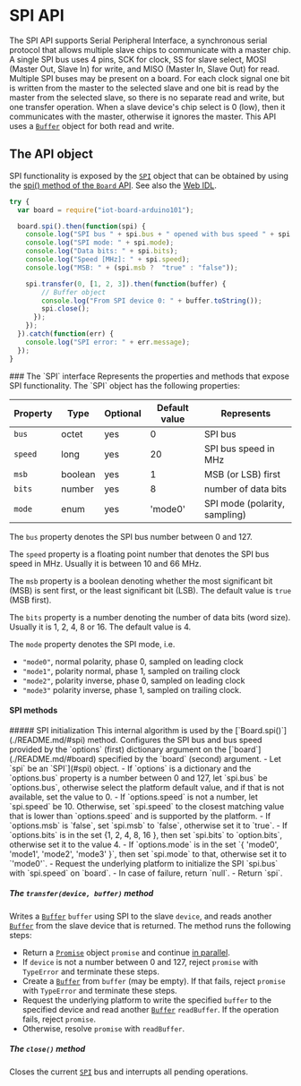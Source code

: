 SPI API
=======

The SPI API supports Serial Peripheral Interface, a synchronous serial protocol that allows multiple slave chips to communicate with a master chip. A single SPI bus uses 4 pins, SCK for clock, SS for slave select, MOSI (Master Out, Slave In) for write, and MISO (Master In, Slave Out) for read. Multiple SPI buses may be present on a board.
For each clock signal one bit is written from the master to the selected slave and one bit is read by the master from the selected slave, so there is no separate read and write, but one transfer operation.
When a slave device's chip select is 0 (low), then it communicates with the master, otherwise it ignores the master.
This API uses a [`Buffer`](../README.mk/#buffer) object for both read and write.

The API object
--------------
SPI functionality is exposed by the [`SPI`](#spi) object that can be obtained by using the [spi() method of the `Board` API](./README.md/#spi). See also the [Web IDL](./webidl.md).

```javascript
try {
  var board = require("iot-board-arduino101");

  board.spi().then(function(spi) {
    console.log("SPI bus " + spi.bus + " opened with bus speed " + spi.speed);
    console.log("SPI mode: " + spi.mode);
    console.log("Data bits: " + spi.bits);
    console.log("Speed [MHz]: " + spi.speed);
    console.log("MSB: " + (spi.msb ?  "true" : "false"));

    spi.transfer(0, [1, 2, 3]).then(function(buffer) {
        // Buffer object
        console.log("From SPI device 0: " + buffer.toString());
        spi.close();
      });
    });
  }).catch(function(err) {
    console.log("SPI error: " + err.message);
  });
}
```

<a name="SPI">
### The `SPI` interface
Represents the properties and methods that expose SPI functionality. The `SPI` object has the following properties:

| Property   | Type   | Optional | Default value | Represents |
| ---        | ---    | ---      | ---           | ---        |
| `bus`      | octet  | yes      | 0             | SPI bus |
| `speed`    | long   | yes      | 20            | SPI bus speed in MHz |
| `msb`      | boolean | yes     | 1             | MSB (or LSB) first |
| `bits`     | number | yes      | 8             | number of data bits |
| `mode`     | enum   | yes      | 'mode0'    | SPI mode (polarity, sampling) |

The `bus` property denotes the SPI bus number between 0 and 127.

The `speed` property is a floating point number that denotes the SPI bus speed in MHz. Usually it is between 10 and 66 MHz.

The `msb` property is a boolean denoting whether the most significant bit (MSB) is sent first, or the least significant bit (LSB). The default value is `true` (MSB first).

The `bits` property is a number denoting the number of data bits (word size). Usually it is 1, 2, 4, 8 or 16. The default value is 4.

The `mode` property denotes the SPI mode, i.e.
- `"mode0"`, normal polarity, phase 0, sampled on leading clock
- `"mode1"`, polarity normal, phase 1, sampled on trailing clock
- `"mode2"`, polarity inverse, phase 0, sampled on leading clock
- `"mode3"`  polarity inverse, phase 1, sampled on trailing clock.

#### SPI methods
<a name="init">
##### SPI initialization
This internal algorithm is used by the [`Board.spi()`](./README.md/#spi) method. Configures the SPI bus and bus speed provided by the `options` (first) dictionary argument on the [`board`](./README.md/#board) specified by the `board` (second) argument.
- Let `spi` be an `SPI`](#spi) object.
- If `options` is a dictionary and the `options.bus` property is a number between 0 and 127, let `spi.bus` be `options.bus`, otherwise select the platform default value, and if that is not available, set the value to 0.
- If `options.speed` is not a number, let `spi.speed` be 10. Otherwise, set `spi.speed` to the closest matching value that is lower than `options.speed` and is supported by the platform.
- If `options.msb` is `false`, set `spi.msb` to `false`, otherwise set it to `true`.
- If `options.bits` is in the set {1, 2, 4, 8, 16 }, then set `spi.bits` to `option.bits`, otherwise set it to the value 4.
- If `options.mode` is in the set `{ 'mode0', 'mode1', 'mode2', 'mode3' }`, then set `spi.mode` to that, otherwise set it to `'mode0'`.
- Request the underlying platform to initialize the SPI `spi.bus` with `spi.speed` on `board`.
- In case of failure, return `null`.
- Return `spi`.

##### The `transfer(device, buffer)` method
Writes a [`Buffer`](./README.md/#buffer) `buffer` using SPI to the slave `device`, and reads another [`Buffer`](./README.md/#buffer) from the slave device that is returned. The method runs the following steps:
- Return a [`Promise`](../README.md/#promise) object `promise` and continue [in parallel](https://html.spec.whatwg.org/#in-parallel).
- If `device` is not a number between 0 and 127, reject `promise` with `TypeError` and terminate these steps.
- Create a [`Buffer`](./README.md/#buffer) from `buffer` (may be empty). If that fails, reject `promise` with `TypeError` and terminate these steps.
- Request the underlying platform to write the specified `buffer` to the specified device and read another [`Buffer`](./README.md/#buffer) `readBuffer`.
If the operation fails, reject `promise`.
- Otherwise, resolve `promise` with `readBuffer`.

##### The `close()` method
Closes the current [`SPI`](#spi) bus and interrupts all pending operations.
